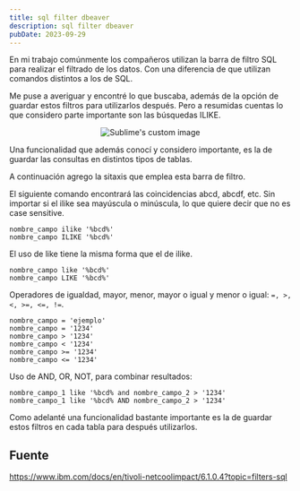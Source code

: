 ```yaml
---
title: sql filter dbeaver
description: sql filter dbeaver
pubDate: 2023-09-29
---
```


En mi trabajo comúnmente los compañeros utilizan la barra de filtro
SQL para realizar el filtrado de los datos. Con una diferencia de que utilizan
comandos distintos a los de SQL.

Me puse a averiguar y encontré lo que buscaba, además de la opción de guardar estos filtros
para utilizarlos después. Pero a resumidas cuentas lo que considero parte importante son las
búsquedas ILIKE.

<p align="center">
  <img src="https://s6.imgcdn.dev/ZgVYy.png" alt="Sublime's custom image"/>
</p>

Una funcionalidad que además conocí y considero importante, es la de guardar las consultas
en distintos tipos de tablas.

A continuación agrego la sitaxis que emplea esta barra de filtro.

El siguiente comando encontrará las coincidencias abcd, abcdf, etc.
Sin importar si el ilike sea mayúscula o minúscula, lo que quiere decir
que no es case sensitive.

    nombre_campo ilike '%bcd%'
    nombre_campo ILIKE '%bcd%'

El uso de like tiene la misma forma que el de ilike.

    nombre_campo like '%bcd%'
    nombre_campo LIKE '%bcd%'

Operadores de igualdad, mayor, menor, mayor o igual y menor o igual: `=, >, <, >=, <=, !=`.

    nombre_campo = 'ejemplo'
    nombre_campo = '1234'
    nombre_campo > '1234'
    nombre_campo < '1234'
    nombre_campo >= '1234'
    nombre_campo <= '1234'

Uso de AND, OR, NOT, para combinar resultados:

    nombre_campo_1 like '%bcd% and nombre_campo_2 > '1234'
    nombre_campo_1 like '%bcd% AND nombre_campo_2 > '1234'

Como adelanté una funcionalidad bastante importante es la de guardar estos filtros en cada tabla
para después utilizarlos.

## Fuente

https://www.ibm.com/docs/en/tivoli-netcoolimpact/6.1.0.4?topic=filters-sql


